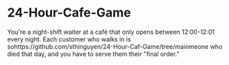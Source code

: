 # 24-Hour-Cafe-Game
You're a night-shift waiter at a café that only opens between 12:00-12:01 every night. Each customer who walks in is sohttps://github.com/sthinguyen/24-Hour-Caf-Game/tree/mainmeone who died that day, and you have to serve them their "final order."
